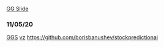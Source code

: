 [GG Slide](https://docs.google.com/presentation/d/1l31OJpFetTG9_bQLqQ35uaWOY8ulOwVP9F9PQ6elqe4/edit?usp=sharing)

### 11/05/20
[GGS](https://docs.google.com/presentation/d/1piyZydjuZrw_iI2-4p_QYLJV7rmLzenVAwdMr1uKkfM/edit?usp=sharing)
[vz](http://krasserm.github.io/2018/03/21/bayesian-optimization/)
https://github.com/borisbanushev/stockpredictionai
